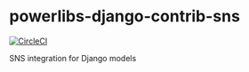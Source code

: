 # powerlibs-django-contrib-sns

[![CircleCI](https://circleci.com/gh/DroneMapp/powerlibs-django-contrib-sns/tree/master.svg?style=svg)](https://circleci.com/gh/DroneMapp/powerlibs-django-contrib-sns/tree/master)

SNS integration for Django models
